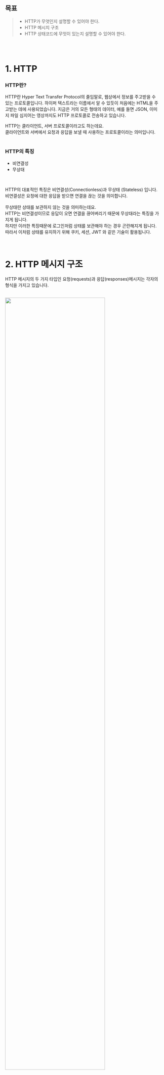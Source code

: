 ## 목표

>
> - HTTP가 무엇인지 설명할 수 있어야 한다.
> - HTTP 메시지 구조
> - HTTP 상태코드에 무엇이 있는지 설명할 수 있어야 한다.
>
<br><br>

# 1. HTTP
### HTTP란?
HTTP란 Hyper Text Transfer Protocol의 줄임말로, 웹상에서 정보를 주고받을 수 있는 프로토콜입니다. 
하이퍼 텍스트라는 이름에서 알 수 있듯이 처음에는 HTML을 주고받는 데에 사용되었습니다.
지금은 거의 모든 형태의 데이터, 예를 들면 JSON, 이미지 파일 심지어는 영상까지도 HTTP 프로토콜로 전송하고 있습니다.

HTTP는 클라이언트, 서버 프로토콜이라고도 하는데요. <br>
클라이언트와 서버에서 요청과 응답을 보낼 때 사용하는 프로토콜이라는 의미입니다.
<br><br>

### HTTP의 특징
- 비연결성
- 무상태
  
<br>
  
HTTP의 대표적인 특징은 비연결성(Connectionless)과 무상태 (Stateless) 입니다. <br>
비연결성은 요청에 대한 응답을 받으면 연결을 끊는 것을 의미합니다. <br><br>
무상태란 상태를 보관하지 않는 것을 의미하는데요. <br>
HTTP는 비연결성이므로 응답이 오면 연결을 끊어버리기 때문에 무상태라는 특징을 가지게 됩니다.<br>
하지만 이러한 특징때문에 로그인처럼 상태를 보관해야 하는 경우 곤란해지게 됩니다. <br>
따라서 이처럼 상태를 유지하기 위해 쿠키, 세션, JWT 와 같은 기술이 활용됩니다.  
<br><br>

# 2. HTTP 메시지 구조

HTTP 메시지의 두 가지 타입인 요청(requests)과 응답(responses)메시지는 각자의 형식을 가지고 있습니다. 

<br>

<img src="https://github.com/nnWon/Medium_Misson_SongNakWon/assets/149384249/971f30ff-d416-405e-9c3a-b3c7ded01587" width="80%" height="80%">

<br><br><br><br>

## 2-1. HTTP 메시지 구조
<img src="https://github.com/nnWon/Medium_Misson_SongNakWon/assets/149384249/144db04c-d279-426f-a1c0-a302d1458fb8" width="80%" height="80%">


<br><br>

## 2-2.  시작 라인 (start-line)
<img src="https://github.com/nnWon/Medium_Misson_SongNakWon/assets/149384249/3132f58f-dc8d-4a6f-989a-e6b55e3c5d0d" width="70%" height="70%">

<br><br>

## 2-3.  헤더 (header)
<img src="https://github.com/nnWon/Medium_Misson_SongNakWon/assets/149384249/750cfd57-8a88-4a21-8187-bb5ff183a29b" width="70%" height="70%">


<br><br>

## 2-4.  메세지 바디 (message body)
<img src="https://github.com/nnWon/Medium_Misson_SongNakWon/assets/149384249/e76a0b1e-225d-40ef-a65f-be3f18569818" width="70%" height="70%">

<br><br>
<br><br>

# 3. HTTP 상태코드

앞서 살펴본 HTTP 메시지 구조에서 응답 메시지에 상태코드가 있었습니다. <br>
이러한 상태코드는 클라이언트가 보낸 요청이 성공, 실패했는지 여부를 응답에서 알려주는 역할을 합니다.

| 상태코드 | 설명 |
| --- | --- |
| 100번대 (정보) | 요청이 수신되어 처리중 (잘 사용하지 않는다.) |
| 200번대 (성공) | 요청 정상 처리 |
| 300번대 (리다이렉션)| 요청을 완료하려면 추가 행동이 필요|
| 400번대 (클라이언트 오류)| 클라이언트의 잘못된 요청으로 서버가 요청을 수행하지 못함 |
| 500번대 (서버 오류)| 정상 요청을 서버가 처리하지 못함 |

<br><br>

### 성공 (2xx)
- 200번대는 요청이 성공되었음을 의미합니다.

    | 상태코드 | 설명                              |
    | ----------- | ----------------------------- |
    | 200         | ok                            |
    | 201         | Created                       |

<br>

### 리다이렉션 (3xx)
- 300번대는 리다이렉트를 의미합니다.<br>
리다이렉트는 Location 헤더에 지정된 경로로 자동으로 이동하는 것을 의미합니다.<br>

    |  상태코드 | 설명              |
    | ----------- | ----------------- |
    | 301         | Moved Permanently |
    | 302         |  Found    |
<br>

여기서 리다이렉트는 영구적 리다이렉트와 일시적 리다이렉트가 있습니다.

**영구적 리다이렉트** <br>
영구적 리다이렉트는 URL이 완전히 교체된 것을 의미합니다. <br>
예를 들어 이전에 `/product` 경로가 `/item` 으로 변경된 경우입니다. <br>
그럼 이전에 사용하던 `/product` 경로를 즐겨찾기를 했든지하는 이유로 이전 경로로 접근하는 사용자들이 있을겁니다. <br>
이들을 위해서 이전 사용했던 경로로 접근시 새로운 경로로 리다이렉트할 때 사용합니다. <br>
이러한 영구적 리다이렉트의 상태 코드는 301, 308 이 있으며, ***보통 301을 사용***합니다.

**일시적 리다이렉트** <br>
일시적 리다이렉트는 일시적으로 URL이 변경되는 경우인데요.<br>
예를 들어서 로그인을 마친 사용자를 로그인하기 이전 페이지로 보내거나 게시글을 등록하면 해당 게시글 상세페이지로 이동시키거나 하는 경우에 사용됩니다. <br> 
이러한 일시적 리다이렉트의 상태 코드로는 302, 303, 307 이 있으며, ***302 정도만 기억***하면 됩니다.

<br><br>


### 클라이언트 오류 (4xx)
- 400번은 클라이언트 오류를 의미합니다.<br> 말그대로 클라이언트에서 잘못된 요청을 보내 수행되지 못했단 것을 의미합니다.

    | Status Code | 설명                          |
    | ----------- | ----------------------------- |
    | 400         | Bad Request                   |
    | 401         | Unauthorized                  |
    | 403         | Forbidden                     |
    | 404         | Not found                     |

<br><br>

### 서버 오류 (5xx)
- 500번대는 서버 오류를 의미합니다. 
